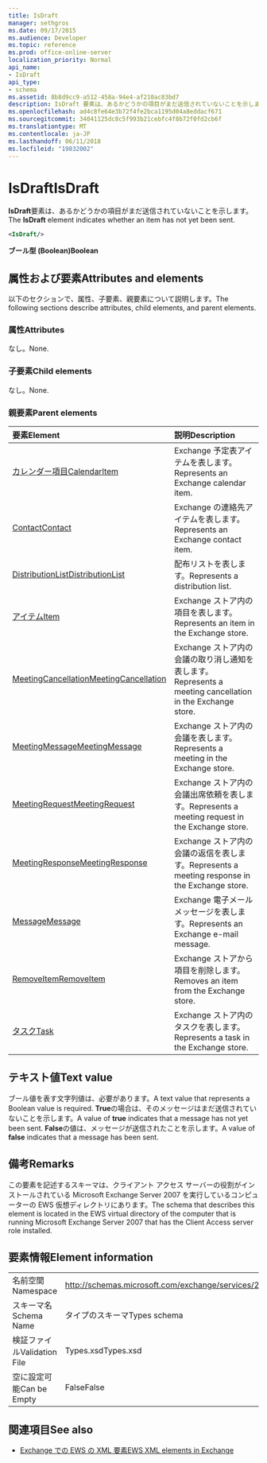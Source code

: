 ```yaml
---
title: IsDraft
manager: sethgros
ms.date: 09/17/2015
ms.audience: Developer
ms.topic: reference
ms.prod: office-online-server
localization_priority: Normal
api_name:
- IsDraft
api_type:
- schema
ms.assetid: 8b8d9cc9-a512-458a-94e4-af210ac83bd7
description: IsDraft 要素は、あるかどうかの項目がまだ送信されていないことを示します。
ms.openlocfilehash: ad4c8fe64e3b72f4fe2bca1195d04a8eddacf671
ms.sourcegitcommit: 34041125dc8c5f993b21cebfc4f8b72f0fd2cb6f
ms.translationtype: MT
ms.contentlocale: ja-JP
ms.lasthandoff: 06/11/2018
ms.locfileid: "19832002"
---
```

# <a name="isdraft"></a><span data-ttu-id="2aa3e-103">IsDraft</span><span class="sxs-lookup"><span data-stu-id="2aa3e-103">IsDraft</span></span>

<span data-ttu-id="2aa3e-104">**IsDraft**要素は、あるかどうかの項目がまだ送信されていないことを示します。</span><span class="sxs-lookup"><span data-stu-id="2aa3e-104">The **IsDraft** element indicates whether an item has not yet been sent.</span></span> 
  
```xml
<IsDraft/>
```

 <span data-ttu-id="2aa3e-105">**ブール型 (Boolean)**</span><span class="sxs-lookup"><span data-stu-id="2aa3e-105">**Boolean**</span></span>
## <a name="attributes-and-elements"></a><span data-ttu-id="2aa3e-106">属性および要素</span><span class="sxs-lookup"><span data-stu-id="2aa3e-106">Attributes and elements</span></span>

<span data-ttu-id="2aa3e-107">以下のセクションで、属性、子要素、親要素について説明します。</span><span class="sxs-lookup"><span data-stu-id="2aa3e-107">The following sections describe attributes, child elements, and parent elements.</span></span>
  
### <a name="attributes"></a><span data-ttu-id="2aa3e-108">属性</span><span class="sxs-lookup"><span data-stu-id="2aa3e-108">Attributes</span></span>

<span data-ttu-id="2aa3e-109">なし。</span><span class="sxs-lookup"><span data-stu-id="2aa3e-109">None.</span></span>
  
### <a name="child-elements"></a><span data-ttu-id="2aa3e-110">子要素</span><span class="sxs-lookup"><span data-stu-id="2aa3e-110">Child elements</span></span>

<span data-ttu-id="2aa3e-111">なし。</span><span class="sxs-lookup"><span data-stu-id="2aa3e-111">None.</span></span>
  
### <a name="parent-elements"></a><span data-ttu-id="2aa3e-112">親要素</span><span class="sxs-lookup"><span data-stu-id="2aa3e-112">Parent elements</span></span>

|<span data-ttu-id="2aa3e-113">**要素**</span><span class="sxs-lookup"><span data-stu-id="2aa3e-113">**Element**</span></span>|<span data-ttu-id="2aa3e-114">**説明**</span><span class="sxs-lookup"><span data-stu-id="2aa3e-114">**Description**</span></span>|
|:-----|:-----|
|[<span data-ttu-id="2aa3e-115">カレンダー項目</span><span class="sxs-lookup"><span data-stu-id="2aa3e-115">CalendarItem</span></span>](calendaritem.md) <br/> |<span data-ttu-id="2aa3e-116">Exchange 予定表アイテムを表します。</span><span class="sxs-lookup"><span data-stu-id="2aa3e-116">Represents an Exchange calendar item.</span></span>  <br/> |
|[<span data-ttu-id="2aa3e-117">Contact</span><span class="sxs-lookup"><span data-stu-id="2aa3e-117">Contact</span></span>](contact.md) <br/> |<span data-ttu-id="2aa3e-118">Exchange の連絡先アイテムを表します。</span><span class="sxs-lookup"><span data-stu-id="2aa3e-118">Represents an Exchange contact item.</span></span>  <br/> |
|[<span data-ttu-id="2aa3e-119">DistributionList</span><span class="sxs-lookup"><span data-stu-id="2aa3e-119">DistributionList</span></span>](distributionlist.md) <br/> |<span data-ttu-id="2aa3e-120">配布リストを表します。</span><span class="sxs-lookup"><span data-stu-id="2aa3e-120">Represents a distribution list.</span></span>  <br/> |
|[<span data-ttu-id="2aa3e-121">アイテム</span><span class="sxs-lookup"><span data-stu-id="2aa3e-121">Item</span></span>](item.md) <br/> |<span data-ttu-id="2aa3e-122">Exchange ストア内の項目を表します。</span><span class="sxs-lookup"><span data-stu-id="2aa3e-122">Represents an item in the Exchange store.</span></span>  <br/> |
|[<span data-ttu-id="2aa3e-123">MeetingCancellation</span><span class="sxs-lookup"><span data-stu-id="2aa3e-123">MeetingCancellation</span></span>](meetingcancellation.md) <br/> |<span data-ttu-id="2aa3e-124">Exchange ストア内の会議の取り消し通知を表します。</span><span class="sxs-lookup"><span data-stu-id="2aa3e-124">Represents a meeting cancellation in the Exchange store.</span></span>  <br/> |
|[<span data-ttu-id="2aa3e-125">MeetingMessage</span><span class="sxs-lookup"><span data-stu-id="2aa3e-125">MeetingMessage</span></span>](meetingmessage.md) <br/> |<span data-ttu-id="2aa3e-126">Exchange ストア内の会議を表します。</span><span class="sxs-lookup"><span data-stu-id="2aa3e-126">Represents a meeting in the Exchange store.</span></span>  <br/> |
|[<span data-ttu-id="2aa3e-127">MeetingRequest</span><span class="sxs-lookup"><span data-stu-id="2aa3e-127">MeetingRequest</span></span>](meetingrequest.md) <br/> |<span data-ttu-id="2aa3e-128">Exchange ストア内の会議出席依頼を表します。</span><span class="sxs-lookup"><span data-stu-id="2aa3e-128">Represents a meeting request in the Exchange store.</span></span>  <br/> |
|[<span data-ttu-id="2aa3e-129">MeetingResponse</span><span class="sxs-lookup"><span data-stu-id="2aa3e-129">MeetingResponse</span></span>](meetingresponse.md) <br/> |<span data-ttu-id="2aa3e-130">Exchange ストア内の会議の返信を表します。</span><span class="sxs-lookup"><span data-stu-id="2aa3e-130">Represents a meeting response in the Exchange store.</span></span>  <br/> |
|[<span data-ttu-id="2aa3e-131">Message</span><span class="sxs-lookup"><span data-stu-id="2aa3e-131">Message</span></span>](message-ex15websvcsotherref.md) <br/> |<span data-ttu-id="2aa3e-132">Exchange 電子メール メッセージを表します。</span><span class="sxs-lookup"><span data-stu-id="2aa3e-132">Represents an Exchange e-mail message.</span></span>  <br/> |
|[<span data-ttu-id="2aa3e-133">RemoveItem</span><span class="sxs-lookup"><span data-stu-id="2aa3e-133">RemoveItem</span></span>](removeitem.md) <br/> |<span data-ttu-id="2aa3e-134">Exchange ストアから項目を削除します。</span><span class="sxs-lookup"><span data-stu-id="2aa3e-134">Removes an item from the Exchange store.</span></span>  <br/> |
|[<span data-ttu-id="2aa3e-135">タスク</span><span class="sxs-lookup"><span data-stu-id="2aa3e-135">Task</span></span>](task.md) <br/> |<span data-ttu-id="2aa3e-136">Exchange ストア内のタスクを表します。</span><span class="sxs-lookup"><span data-stu-id="2aa3e-136">Represents a task in the Exchange store.</span></span>  <br/> |
   
## <a name="text-value"></a><span data-ttu-id="2aa3e-137">テキスト値</span><span class="sxs-lookup"><span data-stu-id="2aa3e-137">Text value</span></span>

<span data-ttu-id="2aa3e-138">ブール値を表す文字列値は、必要があります。</span><span class="sxs-lookup"><span data-stu-id="2aa3e-138">A text value that represents a Boolean value is required.</span></span> <span data-ttu-id="2aa3e-139">**True**の場合は、そのメッセージはまだ送信されていないことを示します。</span><span class="sxs-lookup"><span data-stu-id="2aa3e-139">A value of **true** indicates that a message has not yet been sent.</span></span> <span data-ttu-id="2aa3e-140">**False**の値は、メッセージが送信されたことを示します。</span><span class="sxs-lookup"><span data-stu-id="2aa3e-140">A value of **false** indicates that a message has been sent.</span></span> 
  
## <a name="remarks"></a><span data-ttu-id="2aa3e-141">備考</span><span class="sxs-lookup"><span data-stu-id="2aa3e-141">Remarks</span></span>

<span data-ttu-id="2aa3e-142">この要素を記述するスキーマは、クライアント アクセス サーバーの役割がインストールされている Microsoft Exchange Server 2007 を実行しているコンピューターの EWS 仮想ディレクトリにあります。</span><span class="sxs-lookup"><span data-stu-id="2aa3e-142">The schema that describes this element is located in the EWS virtual directory of the computer that is running Microsoft Exchange Server 2007 that has the Client Access server role installed.</span></span>
  
## <a name="element-information"></a><span data-ttu-id="2aa3e-143">要素情報</span><span class="sxs-lookup"><span data-stu-id="2aa3e-143">Element information</span></span>

|||
|:-----|:-----|
|<span data-ttu-id="2aa3e-144">名前空間</span><span class="sxs-lookup"><span data-stu-id="2aa3e-144">Namespace</span></span>  <br/> |http://schemas.microsoft.com/exchange/services/2006/types  <br/> |
|<span data-ttu-id="2aa3e-145">スキーマ名</span><span class="sxs-lookup"><span data-stu-id="2aa3e-145">Schema Name</span></span>  <br/> |<span data-ttu-id="2aa3e-146">タイプのスキーマ</span><span class="sxs-lookup"><span data-stu-id="2aa3e-146">Types schema</span></span>  <br/> |
|<span data-ttu-id="2aa3e-147">検証ファイル</span><span class="sxs-lookup"><span data-stu-id="2aa3e-147">Validation File</span></span>  <br/> |<span data-ttu-id="2aa3e-148">Types.xsd</span><span class="sxs-lookup"><span data-stu-id="2aa3e-148">Types.xsd</span></span>  <br/> |
|<span data-ttu-id="2aa3e-149">空に設定可能</span><span class="sxs-lookup"><span data-stu-id="2aa3e-149">Can be Empty</span></span>  <br/> |<span data-ttu-id="2aa3e-150">False</span><span class="sxs-lookup"><span data-stu-id="2aa3e-150">False</span></span>  <br/> |
   
## <a name="see-also"></a><span data-ttu-id="2aa3e-151">関連項目</span><span class="sxs-lookup"><span data-stu-id="2aa3e-151">See also</span></span>



- [<span data-ttu-id="2aa3e-152">Exchange での EWS の XML 要素</span><span class="sxs-lookup"><span data-stu-id="2aa3e-152">EWS XML elements in Exchange</span></span>](ews-xml-elements-in-exchange.md)

